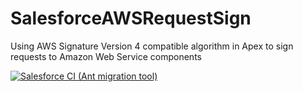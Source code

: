 # SalesforceAWSRequestSign
Using AWS Signature Version 4 compatible algorithm in Apex to sign requests to Amazon Web Service components

[![Salesforce CI (Ant migration tool)](https://github.com/lciesielski/SalesforceAWSRequestSign/actions/workflows/ant.yml/badge.svg)](https://github.com/lciesielski/SalesforceAWSRequestSign/actions/workflows/ant.yml)